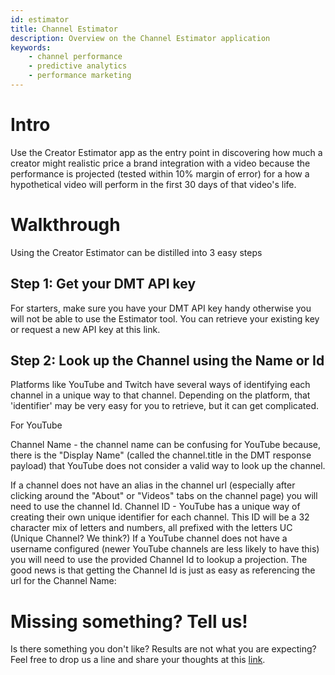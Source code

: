 ```yaml
---
id: estimator
title: Channel Estimator
description: Overview on the Channel Estimator application
keywords:
    - channel performance
    - predictive analytics
    - performance marketing
---
```


# Intro

Use the Creator Estimator app as the entry point in discovering how much a creator might realistic price a brand integration with a video because the performance is projected (tested within 10% margin of error) for a how a hypothetical video will perform in the first 30 days of that video's life.

# Walkthrough

Using the Creator Estimator can be distilled into 3 easy steps

## Step 1: Get your DMT API key
For starters, make sure you have your DMT API key handy otherwise you will not be able to use the Estimator tool.
You can retrieve your existing key or request a new API key at this link.

## Step 2: Look up the Channel using the Name or Id
Platforms like YouTube and Twitch have several ways of identifying each channel in a unique way to that channel. Depending on the platform, that 'identifier' may be very easy for you to retrieve, but it can get complicated.

For YouTube

Channel Name - the channel name can be confusing for YouTube because, there is the "Display Name" (called the channel.title in the DMT response payload) that YouTube does not consider a valid way to look up the channel. 

If a channel does not have an alias in the channel url (especially after clicking around the "About" or "Videos" tabs on the channel page) you will need to use the channel Id.
Channel ID - YouTube has a unique way of creating their own unique identifier for each channel. This ID will be a 32 character mix of letters and numbers, all prefixed with the letters UC (Unique Channel? We think?)
If a YouTube channel does not have a username configured (newer YouTube channels are less likely to have this) you will need to use the provided Channel Id to lookup a projection. The good news is that getting the Channel Id is just as easy as referencing the url for the Channel Name:


# Missing something? Tell us!
Is there something you don't like? Results are not what you are expecting?
Feel free to drop us a line and share your thoughts at this [link](https://airtable.com/appzETVKT8y3nFxsx/shreeZck44tUeKVqf).